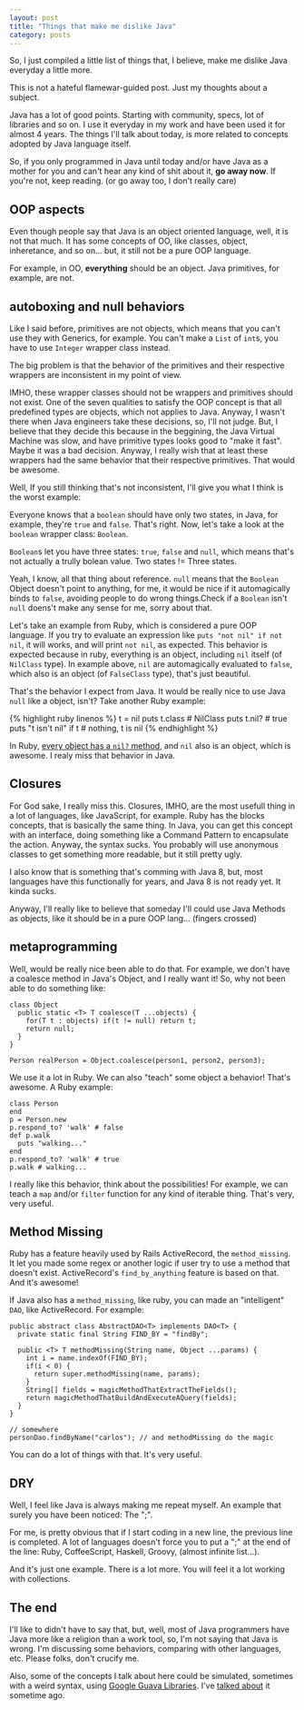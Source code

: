 ```yaml
---
layout: post
title: "Things that make me dislike Java"
category: posts
---
```


So, I just compiled a little list of things that, I believe, make me dislike
Java everyday a little more.

This is not a hateful flamewar-guided post. Just my thoughts about a subject.

Java has a lot of good points. Starting with community, specs, lot of libraries
and so on. I use it everyday in my work and have been used it for almost 4 years.
The things I'll talk about today, is more related to concepts adopted by Java
language itself.

So, if you only programmed in Java until today and/or have Java as a mother for
you and can't hear any kind of shit about it, **go away now**. If you're not,
keep reading. (or go away too, I don't really care)

## OOP aspects

Even though people say that Java is an object oriented language, well, it is not
that much. It has some concepts of OO, like classes, object, inheretance, and so
on... but, it still not be a pure OOP language.

For example, in OO, **everything** should be an object. Java primitives, for
example, are not.


## autoboxing and null behaviors

Like I said before, primitives are not objects, which means that you can't
use they with Generics, for example. You can't make a `List` of `int`s, you have
to use `Integer` wrapper class instead.

The big problem is that the behavior of the primitives and their respective
wrappers are inconsistent in my point of view.

IMHO, these wrapper classes should not be wrappers and primitives should not exist.
One of the seven qualities to satisfy the OOP concept is that all predefined
types are objects, which not applies to Java. Anyway, I wasn't there when Java
engineers take these decisions, so, I'll not judge. But, I believe that they
decide this because in the beggining, the Java Virtual Machine was slow, and have
primitive types looks good to "make it fast". Maybe it was a bad decision.
Anyway, I really wish that at least these wrappers had the same behavior that
their respective primitives. That would be awesome.

Well, If you still thinking that's not inconsistent, I'll give you what I think
is the worst example:

Everyone knows that a `boolean` should have only two states, in Java, for example,
they're `true` and `false`. That's right. Now, let's take a look at the `boolean`
wrapper class: `Boolean`.

`Boolean`s let you have three states: `true`, `false` and `null`, which means
that's not actually a trully bolean value. Two states != Three states.

Yeah, I know, all that thing about reference. `null` means that the `Boolean`
Object doesn't point to anything, for me, it would be nice if it automagically
binds to `false`, avoiding people to do wrong things.Check if a `Boolean` isn't
`null` doens't make any sense for me, sorry about that.

Let's take an example from Ruby, which is considered a pure OOP language. If you
try to evaluate an expression like `puts "not nil" if not nil`, it will works,
and will print `not nil`, as expected. This behavior is expected because in ruby,
everything is an object, including `nil` itself (of `NilClass` type). In example
above, `nil` are automagically evaluated to `false`, which also is an object
(of `FalseClass` type), that's just beautiful.

That's the behavior I expect from Java. It would be really nice to use Java `null`
like a object, isn't? Take another Ruby example:


{% highlight ruby linenos %}
t = nil
puts t.class # NilClass
puts t.nil? # true
puts "t isn't nil" if t # nothing, t is nil
{% endhighlight %}


In Ruby, [every object has a `nil?` method][rdoc_nil], and `nil` also is an
object, which is awesome. I realy miss that behavior in Java.

## Closures

For God sake, I really miss this. Closures, IMHO, are the most usefull thing
in a lot of languages, like JavaScript, for example. Ruby has the blocks
concepts, that is basically the same thing. In Java, you can get this concept
with an interface, doing something like a Command Pattern to encapsulate the
action. Anyway, the syntax sucks. You probably will use anonymous classes to get
something more readable, but it still pretty ugly.

I also know that is something that's comming with Java 8, but, most languages
have this functionally for years, and Java 8 is not ready yet. It kinda sucks.

Anyway, I'll really like to believe that someday I'll could use Java Methods as
objects, like it should be in a pure OOP lang... (fingers crossed)

## metaprogramming

Well, would be really nice been able to do that. For example, we don't have a
coalesce method in Java's Object, and I really want it! So, why not been able to
do something like:

    class Object
      public static <T> T coalesce(T ...objects) {
        for(T t : objects) if(t != null) return t;
        return null;
      }
    }

    Person realPerson = Object.coalesce(person1, person2, person3);

We use it a lot in Ruby. We can also "teach" some object a behavior! That's
awesome. A Ruby example:

    class Person
    end
    p = Person.new
    p.respond_to? 'walk' # false
    def p.walk
      puts "walking..."
    end
    p.respond_to? 'walk' # true
    p.walk # walking...

I really like this behavior, think about the possibilities! For example, we can
teach a `map` and/or `filter` function for any kind of iterable thing. That's
very, very useful.

## Method Missing

Ruby has a feature heavily used by Rails ActiveRecord, the `method_missing`. It
let you made some regex or another logic if user try to use a method that doesn't
exist. ActiveRecord's `find_by_anything` feature is based on that. And it's
awesome!

If Java also has a `method_missing`, like ruby, you can made an "intelligent"
`DAO`, like ActiveRecord. For example:

    public abstract class AbstractDAO<T> implements DAO<T> {
      private static final String FIND_BY = "findBy";

      public <T> T methodMissing(String name, Object ...params) {
        int i = name.indexOf(FIND_BY);
        if(i < 0) {
          return super.methodMissing(name, params);
        }
        String[] fields = magicMethodThatExtractTheFields();
        return magicMethodThatBuildAndExecuteAQuery(fields);
      }
    }

    // somewhere
    personDao.findByName("carlos"); // and methodMissing do the magic

You can do a lot of things with that. It's very useful.

## DRY

Well, I feel like Java is always making me repeat myself. An example that surely
you have been noticed: The ";".

For me, is pretty obvious that if I start coding in a new line, the previous line
is completed. A lot of languages doesn't force you to put a ";" at the end of the
line: Ruby, CoffeeScript, Haskell, Groovy, (almost infinite list...).

And it's just one example. There is a lot more. You will feel it a lot working
with collections.

## The end

I'll like to didn't have to say that, but, well, most of Java programmers have
Java more like a religion than a work tool, so, I'm not saying that Java is wrong.
I'm discussing some behaviors, comparing with other languages, etc. Please folks,
don't crucify me.

Also, some of the concepts I talk about here could be simulated, sometimes with
a weird syntax, using [Google Guava Libraries][guava]. I've
[talked about][guava_post] it sometime ago.


[rdoc_nil]: http://ruby-doc.org/core-1.9.3/Object.html#method-i-nil-3F
[guava_post]: http://caarlos0.github.com/posts/rocking-out-with-google-guava
[guava]: http://code.google.com/p/guava-libraries/
